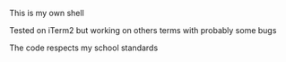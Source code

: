 This is my own shell

Tested on iTerm2 but working on others terms with probably some bugs

The code respects my school standards
